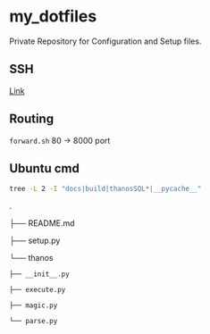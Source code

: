 # my_dotfiles

Private Repository for Configuration and Setup files.

## SSH

[Link](https://github.com/lazyduo/my_dotfiles/tree/main/.ssh)

## Routing

`forward.sh` 80 -> 8000 port


## Ubuntu cmd

```bash
tree -L 2 -I "docs|build|thanosSQL*|__pycache__"
```
.

├── README.md

├── setup.py

└── thanos

    ├── __init__.py
    
    ├── execute.py
    
    ├── magic.py
    
    └── parse.py
    
